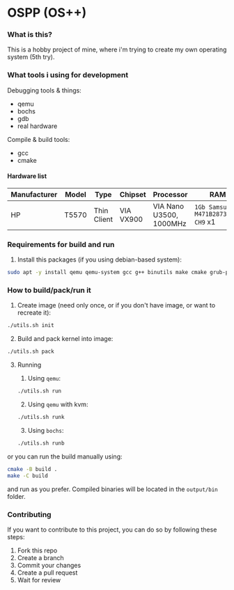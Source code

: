 # OSPP (OS++)

### What is this?

This is a hobby project of mine, where i'm trying to create my own operating system (5th try).

### What tools i using for development

Debugging tools & things:
- qemu
- bochs
- gdb
- real hardware

Compile & build tools:
- gcc
- cmake

#### Hardware list

| Manufacturer | Model | Type        | Chipset   | Processor               | RAM                                 |
| ------------ | ----- | ----------- | --------- | ----------------------- | ----------------------------------- |
| HP           | T5570 | Thin Client | VIA VX900 | VIA Nano U3500, 1000MHz | `1Gb Samsung M471B2873FHS-CH9` x1   |

### Requirements for build and run

1. Install this packages (if you using debian-based system):

```bash
sudo apt -y install qemu qemu-system gcc g++ binutils make cmake grub-pc
```

### How to build/pack/run it

1. Create image (need only once, or if you don't have image, or want to recreate it):

```bash
./utils.sh init
```

2. Build and pack kernel into image:

```bash
./utils.sh pack
```

3. Running
    1. Using `qemu`:

    ```bash
    ./utils.sh run
    ```

    2. Using `qemu` with kvm:

    ```bash
    ./utils.sh runk
    ```

    3. Using `bochs`:

    ```bash
    ./utils.sh runb
    ```

or you can run the build manually using:

```bash
cmake -B build .
make -C build
```

and run as you prefer. Compiled binaries will be located in the `output/bin` folder.

### Contributing

If you want to contribute to this project, you can do so by following these steps:

1. Fork this repo
2. Create a branch
3. Commit your changes
4. Create a pull request
5. Wait for review